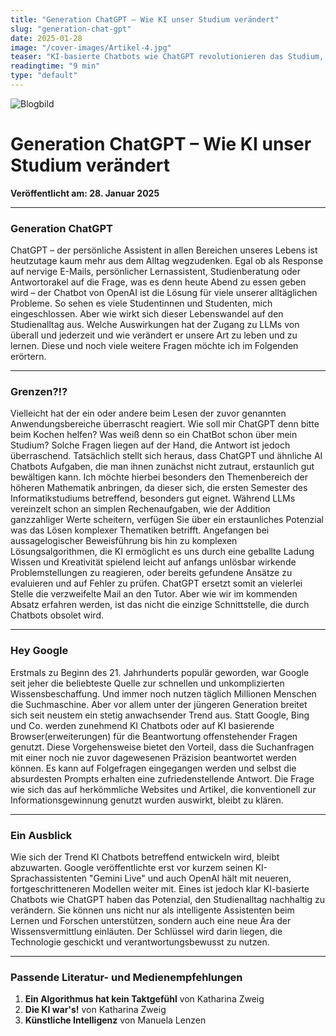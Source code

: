```yaml
---
title: "Generation ChatGPT – Wie KI unser Studium verändert"
slug: "generation-chat-gpt"
date: 2025-01-28
image: "/cover-images/Artikel-4.jpg"
teaser: "KI-basierte Chatbots wie ChatGPT revolutionieren das Studium, indem sie als persönliche Assistenten beim Lernen und Forschen unterstützen und den Zugang zu Wissen effizienter gestalten."
readingtime: "9 min"
type: "default"
---
```


![Blogbild](/cover-images/Artikel-4.jpg)

# Generation ChatGPT – Wie KI unser Studium verändert

**Veröffentlicht am: 28. Januar 2025**

---

### Generation ChatGPT

ChatGPT – der persönliche Assistent in allen Bereichen unseres Lebens ist heutzutage kaum mehr aus dem Alltag wegzudenken. Egal ob als Response auf nervige E-Mails, persönlicher Lernassistent, Studienberatung oder Antwortorakel auf die Frage, was es denn heute Abend zu essen geben wird – der Chatbot von OpenAI ist die Lösung für viele unserer alltäglichen Probleme. So sehen es viele Studentinnen und Studenten, mich eingeschlossen. Aber wie wirkt sich dieser Lebenswandel auf den Studienalltag aus. Welche Auswirkungen hat der Zugang zu LLMs von überall und jederzeit und wie verändert er unsere Art zu leben und zu lernen. Diese und noch viele weitere Fragen möchte ich im Folgenden erörtern.

---

### Grenzen?!?

Vielleicht hat der ein oder andere beim Lesen der zuvor genannten Anwendungsbereiche überrascht reagiert. Wie soll mir ChatGPT denn bitte beim Kochen helfen? Was weiß denn so ein ChatBot schon über mein Studium? Solche Fragen liegen auf der Hand, die Antwort ist jedoch überraschend. Tatsächlich stellt sich heraus, dass ChatGPT und ähnliche AI Chatbots Aufgaben, die man ihnen zunächst nicht zutraut, erstaunlich gut bewältigen kann. Ich möchte hierbei besonders den Themenbereich der höheren Mathematik anbringen, da dieser sich, die ersten Semester des Informatikstudiums betreffend, besonders gut eignet. Während LLMs vereinzelt schon an simplen Rechenaufgaben, wie der Addition ganzzahliger Werte scheitern, verfügen Sie über ein erstaunliches Potenzial was das Lösen komplexer Thematiken betrifft. Angefangen bei aussagelogischer Beweisführung bis hin zu komplexen Lösungsalgorithmen, die KI ermöglicht es uns durch eine geballte Ladung Wissen und Kreativität spielend leicht auf anfangs unlösbar wirkende Problemstellungen zu reagieren, oder bereits gefundene Ansätze zu evaluieren und auf Fehler zu prüfen. ChatGPT ersetzt somit an vielerlei Stelle die verzweifelte Mail an den Tutor. Aber wie wir im kommenden Absatz erfahren werden, ist das nicht die einzige Schnittstelle, die durch Chatbots obsolet wird.

---

### Hey Google

Erstmals zu Beginn des 21. Jahrhunderts populär geworden, war Google seit jeher die beliebteste Quelle zur schnellen und unkomplizierten Wissensbeschaffung. Und immer noch nutzen täglich Millionen Menschen die Suchmaschine. Aber vor allem unter der jüngeren Generation breitet sich seit neustem ein stetig anwachsender Trend aus. Statt Google, Bing und Co. werden zunehmend KI Chatbots oder auf KI basierende Browser(erweiterungen) für die Beantwortung offenstehender Fragen genutzt. Diese Vorgehensweise bietet den Vorteil, dass die Suchanfragen mit einer noch nie zuvor dagewesenen Präzision beantwortet werden können. Es kann auf Folgefragen eingegangen werden und selbst die absurdesten Prompts erhalten eine zufriedenstellende Antwort. Die Frage wie sich das auf herkömmliche Websites und Artikel, die konventionell zur Informationsgewinnung genutzt wurden auswirkt, bleibt zu klären.

---

### Ein Ausblick

Wie sich der Trend KI Chatbots betreffend entwickeln wird, bleibt abzuwarten. Google veröffentlichte erst vor kurzem seinen KI-Sprachassistenten "Gemini Live" und auch OpenAI hält mit neueren, fortgeschritteneren Modellen weiter mit. Eines ist jedoch klar KI-basierte Chatbots wie ChatGPT haben das Potenzial, den Studienalltag nachhaltig zu verändern. Sie können uns nicht nur als intelligente Assistenten beim Lernen und Forschen unterstützen, sondern auch eine neue Ära der Wissensvermittlung einläuten. Der Schlüssel wird darin liegen, die Technologie geschickt und verantwortungsbewusst zu nutzen.

---

### Passende Literatur- und Medienempfehlungen

1. **Ein Algorithmus hat kein Taktgefühl** von Katharina Zweig
2. **Die KI war's!** von Katharina Zweig
3. **Künstliche Intelligenz** von Manuela Lenzen
